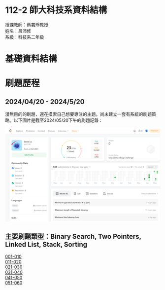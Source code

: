 # 112-2 師大科技系資料結構 
授課教師：蔡芸琤教授  
姓名：呂沛修  
系級：科技系二年級

# 基礎資料結構


# 刷題歷程  

## 2024/04/20 - 2024/5/20  
漫無目的的刷題，還在摸索自己想要專注的主題。尚未建立一套有系統的刷題策略。以下圖片是截至2024/05/20下午的刷題記錄：  
  
![圖片描述](https://github.com/PeiHsiuLu/data-structure/blob/main/Leetcode_0520_evening.png?raw=true)  



## 主要刷題類型：Binary Search, Two Pointers, Linked List, Stack, Sorting  
[001-010](https://github.com/PeiHsiuLu/data-structure/blob/main/001-010.md)  
[011-020](https://github.com/PeiHsiuLu/data-structure/blob/main/011-020.md)  
[021-030](https://github.com/PeiHsiuLu/data-structure/blob/main/021-030.md)  
[031-040](https://github.com/PeiHsiuLu/data-structure/blob/main/031-040.md)  
[041-050](https://github.com/PeiHsiuLu/data-structure/blob/main/041-050.md)  
[051-060](https://github.com/PeiHsiuLu/data-structure/blob/main/051-060.md)








